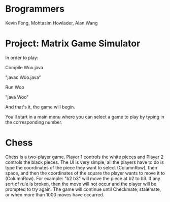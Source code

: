 # Brogrammers

Kevin Feng, Mohtasim Howlader, Alan Wang

# Project: Matrix Game Simulator

In order to play:

Compile Woo.java

"javac Woo.java"

Run Woo

"java Woo"

And that's it, the game will begin.

You'll start in a main menu where you can select a game to play by typing in the corresponding number.

# Chess

Chess is a two-player game. Player 1 controls the white pieces and Player 2 controls the black pieces. The UI is very simple, all the players have to do is type the coordinates of the piece they want to select (ColumnRow), then space, and then the coordinates of the square the player wants to move it to (ColumnRow). For example: "b2 b3" will move the piece at b2 to b3. If any sort of rule is broken, then the move will not occur and the player will be prompted to try again. The game will continue until Checkmate, stalemate, or when more than 1000 moves have occurred.


